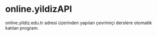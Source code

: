 # online.yildizAPI
online.yildiz.edu.tr adresi üzerinden yapılan çevrimiçi derslere otomatik katılan program.
